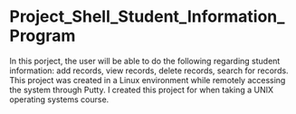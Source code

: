 # Project_Shell_Student_Information_Program
In this porject, the user will be able to do the following regarding student information: add records, view records, delete records, search for records. This project was created in a Linux environment while remotely accessing the system through Putty. I created this project for when taking a UNIX operating systems course.
